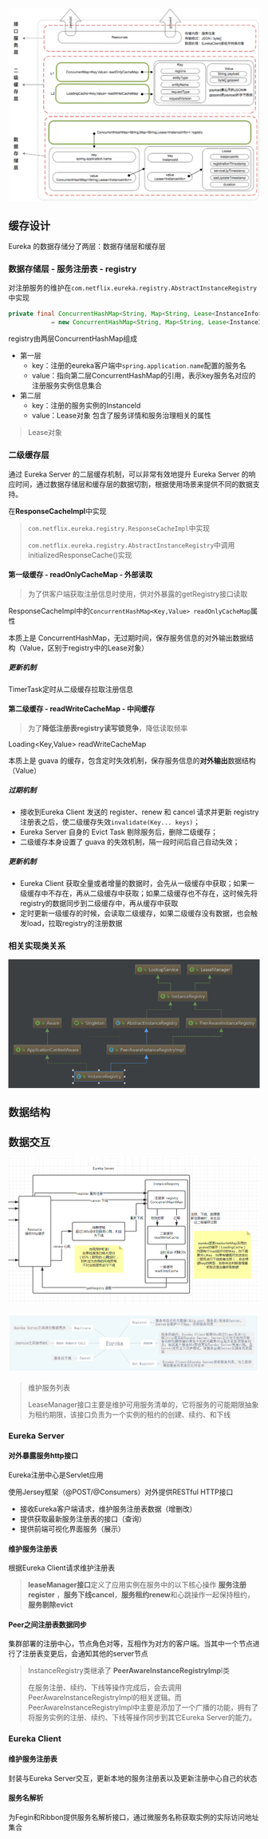 ![img](assets/8458706-df1cd20c56e7ca51.png)

## 缓存设计

Eureka 的数据存储分了两层：数据存储层和缓存层

### 数据存储层 - 服务注册表 - registry

对注册服务的维护在`com.netflix.eureka.registry.AbstractInstanceRegistry`中实现

```java
private final ConcurrentHashMap<String, Map<String, Lease<InstanceInfo>>> registry
            = new ConcurrentHashMap<String, Map<String, Lease<InstanceInfo>>>();
```

registry由两层ConcurrentHashMap组成

- 第一层
  - key：注册的eureka客户端中`spring.application.name`配置的服务名
  - value：指向第二层ConcurrentHashMap的引用，表示key服务名对应的注册服务实例信息集合
- 第二层
  - key：注册的服务实例的InstanceId
  - value：Lease对象 包含了服务详情和服务治理相关的属性  

> Lease对象

### 二级缓存层 

通过 Eureka Server 的二层缓存机制，可以非常有效地提升 Eureka Server 的响应时间，通过数据存储层和缓存层的数据切割，根据使用场景来提供不同的数据支持。

在**ResponseCacheImpl**中实现

> `com.netflix.eureka.registry.ResponseCacheImpl`中实现
>
> `com.netflix.eureka.registry.AbstractInstanceRegistry`中调用initializedResponseCache()实现

#### 第一级缓存 - readOnlyCacheMap - 外部读取

> 为了供客户端获取注册信息时使用，供对外暴露的getRegistry接口读取

ResponseCacheImpl中的`ConcurrentHashMap<Key,Value> readOnlyCacheMap`属性

本质上是 ConcurrentHashMap，无过期时间，保存服务信息的对外输出数据结构（Value，区别于registry中的Lease对象）

##### 更新机制

TimerTask定时从二级缓存拉取注册信息

#### 第二级缓存 - readWriteCacheMap - 中间缓存

> 为了**降低注册表registry读写锁竞争**，降低读取频率

 Loading<Key,Value> readWriteCacheMap

本质上是 guava 的缓存，包含定时失效机制，保存服务信息的**对外输出**数据结构（Value） 

##### 过期机制

- 接收到Eureka Client 发送的 register、renew 和 cancel 请求并更新 registry 注册表之后，使二级缓存失效`invalidate(Key... keys)`；
- Eureka Server 自身的 Evict Task 剔除服务后，删除二级缓存；
- 二级缓存本身设置了 guava 的失效机制，隔一段时间后自己自动失效；

##### 更新机制

- Eureka Client 获取全量或者增量的数据时，会先从一级缓存中获取；如果一级缓存中不存在，再从二级缓存中获取；如果二级缓存也不存在，这时候先将registry的数据同步到二级缓存中，再从缓存中获取
- 定时更新一级缓存的时候，会读取二级缓存，如果二级缓存没有数据，也会触发load，拉取registry的注册数据

### 相关实现类关系

![image-20191121125107737](../4.%E5%88%86%E5%B8%83%E5%BC%8F&%E5%BE%AE%E6%9C%8D%E5%8A%A1/assets/image-20191121125107737.png)

## 数据结构



## 数据交互

![1574346515486](assets/1574346515486.png)



![img](assets/1158841-20190704115343832-1380910507.png)

> 维护服务列表
>
> LeaseManager接口主要是维护可用服务清单的，它将服务的可能期限抽象为租约期限，该接口负责为一个实例的租约的创建、续约、和下线 

### Eureka Server

#### 对外暴露服务http接口

Eureka注册中心是Servlet应用

使用Jersey框架（@POST/@Consumers）对外提供RESTful HTTP接口

- 接收Eureka客户端请求，维护服务注册表数据（增删改）
- 提供获取最新服务注册表的接口（查询）
- 提供前端可视化界面服务（展示）

#### 维护服务注册表

根据Eureka Client请求维护注册表

> **leaseManager接口**定义了应用实例在服务中的以下核心操作
>  **服务注册register** ，**服务下线cancel**，**服务租约renew**和心跳操作一起保持租约，**服务剔除evict** 

#### Peer之间注册表数据同步

集群部署的注册中心，节点角色对等，互相作为对方的客户端。当其中一个节点进行了注册表变更后，会通知其他的server节点

> InstanceRegistry类继承了 **PeerAwareInstanceRegistryImp**l类
>
> 在服务注册、续约、下线等操作完成后，会去调用PeerAwareInstanceRegistryImpl的相关逻辑。而PeerAwareInstanceRegistryImpl中主要是添加了一个广播的功能，拥有了将服务实例的注册、续约、下线等操作同步到其它Eureka Server的能力。

### Eureka Client

#### 维护服务注册表

封装与Eureka Server交互，更新本地的服务注册表以及更新注册中心自己的状态

#### 服务名解析

为Fegin和Ribbon提供服务名解析接口，通过微服务名称获取实例的实际访问地址集合